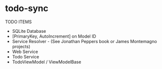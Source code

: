 todo-sync
=========
TODO ITEMS

* SQLite Database
* [PrimaryKey, AutoIncrement] on Model ID
* Service Resolver - (See Jonathan Peppers book or James Montemagno projects)
* Web Service
* Todo Service
* TodoViewModel / ViewModelBase
